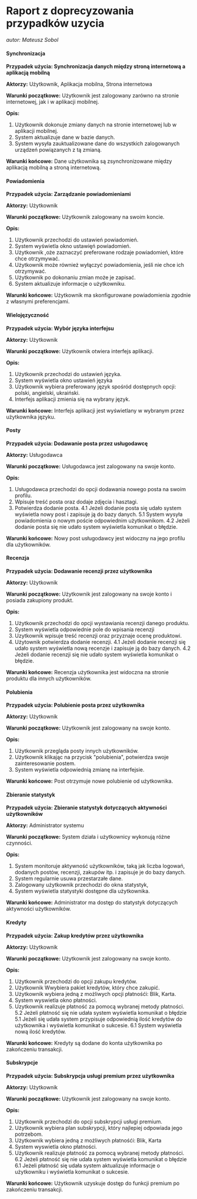 # Raport z doprecyzowania przypadków uzycia

*autor: Mateusz Sobol*

#### Synchronizacja

**Przypadek użycia: Synchronizacja danych między stroną internetową a aplikacją mobilną**

**Aktorzy:** Użytkownik, Aplikacja mobilna, Strona internetowa

**Warunki początkowe:** Użytkownik jest zalogowany zarówno na stronie internetowej, jak i w aplikacji mobilnej.

**Opis:**
1. Użytkownik dokonuje zmiany danych na stronie internetowej lub w aplikacji mobilnej.
2. System aktualizuje dane w bazie danych.
3. System wysyła zauktualizowane dane do wszystkich zalogowanych urządzeń powiązanych z tą zmianą.

**Warunki końcowe:** Dane użytkownika są zsynchronizowane między aplikacją mobilną a stroną internetową.

#### Powiadomienia

**Przypadek użycia: Zarządzanie powiadomieniami**

**Aktorzy:** Użytkownik

**Warunki początkowe:** Użytkownik zalogowany na swoim koncie.

**Opis:**
1. Użytkownik przechodzi do ustawień powiadomień.
2. System wyświetla okno ustawięń powiadomień.
3. Użytkownik ,oże zaznaczyć preferowane rodzaje powiadomień, które chce otrzymywać.
4. Użytkownik może również wyłączyć powiadomienia, jeśli nie chce ich otrzymywać.
5. Użytkownik po dokonaniu zmian może je zapisać.
6. System aktualizuje informacje o użytkowniku.

**Warunki końcowe:** Użytkownik ma skonfigurowane powiadomienia zgodnie z własnymi preferencjami.

#### Wielojęzyczność

**Przypadek użycia: Wybór języka interfejsu**

**Aktorzy:** Użytkownik

**Warunki początkowe:** Użytkownik otwiera interfejs aplikacji.

**Opis:**
1. Użytkownik przechodzi do ustawień języka.
2. System wyświetla okno ustawień języka
3. Użytkownik wybiera preferowany język spośród dostępnych opcji: polski, angielski, ukraiński.
4. Interfejs aplikacji zmienia się na wybrany język.

**Warunki końcowe:** Interfejs aplikacji jest wyświetlany w wybranym przez użytkownika języku.

#### Posty

**Przypadek użycia: Dodawanie posta przez usługodawcę**

**Aktorzy:** Usługodawca

**Warunki początkowe:** Usługodawca jest zalogowany na swoje konto.

**Opis:**
1. Usługodawca przechodzi do opcji dodawania nowego posta na swoim profilu.
2. Wpisuje treść posta oraz dodaje zdjęcia i hasztagi.
3. Potwierdza dodanie posta.
4.1 Jeżeli dodanie posta się udało system wyświetla nowy post i zapisuje ją do bazy danych.
5.1 System wysyła powiadomienia o nowym poście odpowiednim użytkownikom.
4.2 Jeżeli dodanie posta się nie udało system wyświetla komunikat o błędzie.

**Warunki końcowe:** Nowy post usługodawcy jest widoczny na jego profilu dla użytkowników.

#### Recenzja

**Przypadek użycia: Dodawanie recenzji przez użytkownika**

**Aktorzy:** Użytkownik

**Warunki początkowe:** Użytkownik jest zalogowany na swoje konto i posiada zakupiony produkt.

**Opis:**
1. Użytkownik przechodzi do opcji wystawiania recenzji danego produktu.
2. System wyświetla odpowiednie pole do wpisania recenzji
2. Uzytkownik wpisuje treść recenzji oraz przyznaje ocenę produktowi.
3. Użytownik potwierdza dodanie recenzji.
4.1 Jeżeli dodanie recenzji się udało system wyświetla nową recenzje i zapisuje ją do bazy danych.
4.2 Jeżeli dodanie recenzji się nie udało system wyświetla komunikat o błędzie.

**Warunki końcowe:** Recenzja użytkownika jest widoczna na stronie produktu dla innych użytkowników.

#### Polubienia

**Przypadek użycia: Polubienie posta przez użytkownika**

**Aktorzy:** Użytkownik

**Warunki początkowe:** Użytkownik jest zalogowany na swoje konto.

**Opis:**
1. Użytkownik przegląda posty innych użytkowników.
2. Użytkownik klikając na przycisk "polubienia", potwierdza swoje zainteresowanie postem.
3. System wyświetla odpowiednią zmianę na interfejsie.

**Warunki końcowe:** Post otrzymuje nowe polubienie od użytkownika.

#### Zbieranie statystyk

**Przypadek użycia: Zbieranie statystyk dotyczących aktywności użytkowników**

**Aktorzy:** Administrator systemu

**Warunki początkowe:** System działa i użytkownicy wykonują różne czynności.

**Opis:**
1. System monitoruje aktywność użytkowników, taką jak liczba logowań, dodanych postów, recenzji, zakupów itp. i zapisuje je do bazy danych.
2. System regularnie usuwa przestarzałe dane.
3. Zalogowany użytkownik przechodzi do okna statystyk, 
4. System wyświetla statystyki dostępne dla użytkownika.

**Warunki końcowe:** Administrator ma dostęp do statystyk dotyczących aktywności użytkowników.

#### Kredyty

**Przypadek użycia: Zakup kredytów przez użytkownika**

**Aktorzy:** Użytkownik

**Warunki początkowe:** Użytkownik jest zalogowany na swoje konto.

**Opis:**
1. Użytkownik przechodzi do opcji zakupu kredytów.
2. Użytkownik Wwybiera pakiet kredytów, który chce zakupić.
3. Użytkownik wybiera jedną z możliwych opcji płatnośći: Blik, Karta.
4. System wyswietla okno płatności.
5. Uzytkownik realizuje płatność za pomocą wybranej metody płatności.
5.2 Jeżeli płatność się nie udała system wyświetla komunikat o błędzie
5.1 Jeżeli się udała system przypisuje odpowiednią ilość kredytów do użytkownika i wyświetla komunikat o sukcesie.
6.1 System wyświetla nową ilość kredytów.

**Warunki końcowe:** Kredyty są dodane do konta użytkownika po zakończeniu transakcji.

#### Subskrypcje

**Przypadek użycia: Subskrypcja usługi premium przez użytkownika**

**Aktorzy:** Użytkownik

**Warunki początkowe:** Użytkownik jest zalogowany na swoje konto.

**Opis:**
1. Użytkownik przechodzi do opcji subskrypcji usługi premium.
2. Użytkownik wybiera plan subskrypcji, który najlepiej odpowiada jego potrzebom.
3. Użytkownik wybiera jedną z możliwych płatnośći: Blik, Karta
4. System wyswietla okno płatności.
5. Użytkownik realizuje płatność za pomocą wybranej metody płatności.
6.2 Jeżeli płatność się nie udała system wyświetla komunikat o błędzie
6.1 Jeżeli płatność się udała system aktualizuje informacje o użytkowniku i wyświetla komunikat o sukcesie.

**Warunki końcowe:** Użytkownik uzyskuje dostęp do funkcji premium po zakończeniu transakcji.